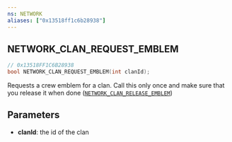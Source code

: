```yaml
---
ns: NETWORK
aliases: ["0x13518ff1c6b28938"]
---
```

## NETWORK_CLAN_REQUEST_EMBLEM

```c
// 0x13518FF1C6B28938
bool NETWORK_CLAN_REQUEST_EMBLEM(int clanId);
```

Requests a crew emblem for a clan. Call this only once and make sure that you release it when done ([`NETWORK_CLAN_RELEASE_EMBLEM`](#_0x113E6E3E50E286B0))


## Parameters
* **clanId**: the id of the clan
